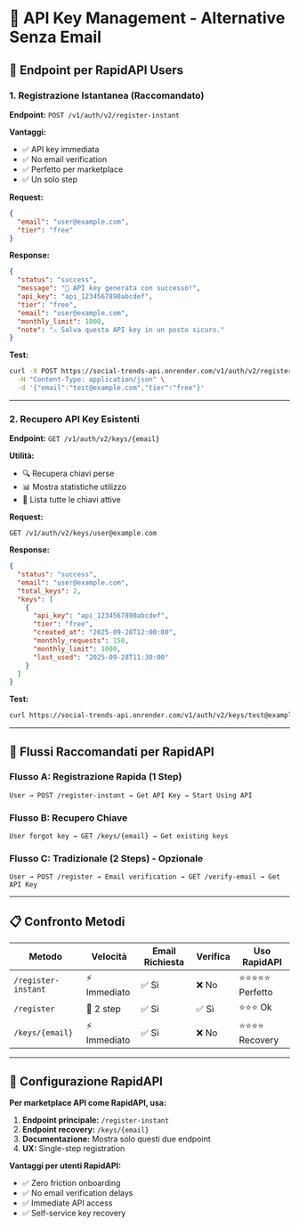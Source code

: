# 🔑 API Key Management - Alternative Senza Email

## 🚀 **Endpoint per RapidAPI Users**

### **1. Registrazione Istantanea (Raccomandato)**

**Endpoint:** `POST /v1/auth/v2/register-instant`

**Vantaggi:**

- ✅ API key immediata
- ✅ No email verification
- ✅ Perfetto per marketplace
- ✅ Un solo step

**Request:**

```json
{
  "email": "user@example.com",
  "tier": "free"
}
```

**Response:**

```json
{
  "status": "success",
  "message": "🎉 API key generata con successo!",
  "api_key": "api_1234567890abcdef",
  "tier": "free",
  "email": "user@example.com",
  "monthly_limit": 1000,
  "note": "⚠️ Salva questa API key in un posto sicuro."
}
```

**Test:**

```bash
curl -X POST https://social-trends-api.onrender.com/v1/auth/v2/register-instant \
  -H "Content-Type: application/json" \
  -d '{"email":"test@example.com","tier":"free"}'
```

---

### **2. Recupero API Key Esistenti**

**Endpoint:** `GET /v1/auth/v2/keys/{email}`

**Utilità:**

- 🔍 Recupera chiavi perse
- 📊 Mostra statistiche utilizzo
- 🔑 Lista tutte le chiavi attive

**Request:**

```
GET /v1/auth/v2/keys/user@example.com
```

**Response:**

```json
{
  "status": "success",
  "email": "user@example.com",
  "total_keys": 2,
  "keys": [
    {
      "api_key": "api_1234567890abcdef",
      "tier": "free",
      "created_at": "2025-09-28T12:00:00",
      "monthly_requests": 150,
      "monthly_limit": 1000,
      "last_used": "2025-09-28T11:30:00"
    }
  ]
}
```

**Test:**

```bash
curl https://social-trends-api.onrender.com/v1/auth/v2/keys/test@example.com
```

---

## 🎯 **Flussi Raccomandati per RapidAPI**

### **Flusso A: Registrazione Rapida (1 Step)**

```
User → POST /register-instant → Get API Key → Start Using API
```

### **Flusso B: Recupero Chiave**

```
User forgot key → GET /keys/{email} → Get existing keys
```

### **Flusso C: Tradizionale (2 Steps) - Opzionale**

```
User → POST /register → Email verification → GET /verify-email → Get API Key
```

---

## 📋 **Confronto Metodi**

| Metodo              | Velocità     | Email Richiesta | Verifica | Uso RapidAPI        |
| ------------------- | ------------ | --------------- | -------- | ------------------- |
| `/register-instant` | ⚡ Immediato | ✅ Sì           | ❌ No    | ⭐⭐⭐⭐⭐ Perfetto |
| `/register`         | 🐌 2 step    | ✅ Sì           | ✅ Sì    | ⭐⭐⭐ Ok           |
| `/keys/{email}`     | ⚡ Immediato | ✅ Sì           | ❌ No    | ⭐⭐⭐⭐ Recovery   |

---

## 🔧 **Configurazione RapidAPI**

**Per marketplace API come RapidAPI, usa:**

1. **Endpoint principale:** `/register-instant`
2. **Endpoint recovery:** `/keys/{email}`
3. **Documentazione:** Mostra solo questi due endpoint
4. **UX:** Single-step registration

**Vantaggi per utenti RapidAPI:**

- ✅ Zero friction onboarding
- ✅ No email verification delays
- ✅ Immediate API access
- ✅ Self-service key recovery
